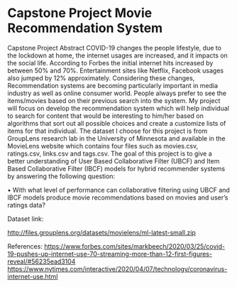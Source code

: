 # Capstone Project Movie Recommendation System
Capstone Project
Abstract
COVID-19 changes the people lifestyle, due to the lockdown at home, the internet usages are increased, and it impacts on the social life. According to Forbes the initial internet hits increased by between 50% and 70%. Entertainment sites like Netflix, Facebook usages also jumped by 12% approximately.
Considering these changes, Recommendation systems are becoming particularly important in media industry as well as online consumer world. People always prefer to see the items/movies based on their previous search into the system. My project will focus on develop the recommendation system which will help individual to search for content that would be interesting to him/her based on algorithms that sort out all possible choices and create a customize lists of items for that individual.
The dataset I choose for this project is from GroupLens research lab in the University of Minnesota and available in the MovieLens website which contains four files such as movies.csv, ratings.csv, links.csv and tags.csv. The goal of this project is to give a better understanding of User Based Collaborative Filter (UBCF) and Item Based Collaborative Filter (IBCF) models for hybrid recommender systems by answering the following question:

•	With what level of performance can collaborative filtering using UBCF and IBCF models produce movie recommendations based on movies and user’s ratings data?

Dataset link:

http://files.grouplens.org/datasets/movielens/ml-latest-small.zip

References:
https://www.forbes.com/sites/markbeech/2020/03/25/covid-19-pushes-up-internet-use-70-streaming-more-than-12-first-figures-reveal/#56235ead3104
https://www.nytimes.com/interactive/2020/04/07/technology/coronavirus-internet-use.html
